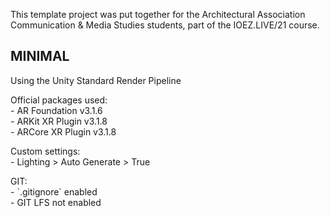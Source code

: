 This template project was put together for the Architectural Association Communication & Media Studies students, part of the IOEZ.LIVE/21 course.

## MINIMAL
Using the Unity Standard Render Pipeline

<p>
Official packages used:<br>
- AR Foundation v3.1.6<br>
- ARKit XR Plugin v3.1.8<br>
- ARCore XR Plugin v3.1.8
</p>

<p>
Custom settings:<br>
- Lighting > Auto Generate > True
</p>

<p>
GIT:<br>
- `.gitignore` enabled<br>
- GIT LFS not enabled
</p>